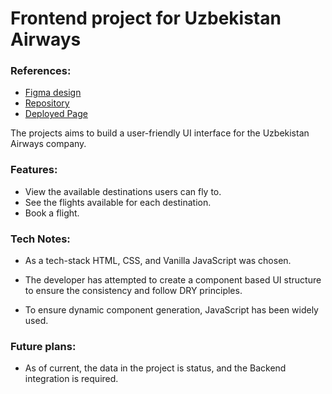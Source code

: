 # Frontend project for Uzbekistan Airways

### References:

-   [Figma design](https://www.figma.com/file/RBgBgH3tqlvjVFygshu2bj/Tripma?type=design&node-id=740-19142&mode=design&t=8GyTi1Lg5A1UHmy0-0)
-   [Repository](https://github.com/00017501/uz-airways)
-   [Deployed Page](https://00017501.github.io/uz-airways/)

The projects aims to build a user-friendly UI interface for the Uzbekistan Airways company.

### Features:

-   View the available destinations users can fly to.
-   See the flights available for each destination.
-   Book a flight.

### Tech Notes:

-   As a tech-stack HTML, CSS, and Vanilla JavaScript was chosen.

-   The developer has attempted to create a component based UI structure to ensure the consistency and follow DRY principles.

-   To ensure dynamic component generation, JavaScript has been widely used.

### Future plans:

-   As of current, the data in the project is status, and the Backend integration is required.
